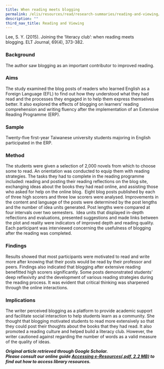 ```yaml
---
title: When reading meets blogging
permalink: /elis/resources/read/research-summaries/reading-and-viewing/when-reading-meets-blogging/
description: ""
third_nav_title: Reading and Viewing
---
```


Lee, S. Y. (2015). Joining the ‘literacy club’: when reading meets blogging. ELT Journal, 69(4), 373-382.

### Background

The author saw blogging as an important contributor to improved reading.

### Aims

The study examined the blog posts of readers who learned English as a Foreign Language (EFL) to find out how they understood what they had read and the processes they engaged in to help them express themselves better. It also explored the effects of blogging on learners’ reading comprehension and writing fluency after the implementation of an Extensive Reading Programme (ERP).

### Sample

Twenty-five first-year Taiwanese university students majoring in English participated in the ERP.

### Method

The students were given a selection of 2,000 novels from which to choose some to read. An orientation was conducted to equip them with reading strategies. The tasks they had to complete in the reading programme included: reading and posting their reading reflections on the blog site, exchanging ideas about the books they had read online, and assisting those who asked for help on the online blog.  Eight blog posts published by each of three high scorers and three low scorers were analysed. Improvements in the content and language of the posts were determined by the post lengths and the number of idea units generated. Post lengths were compared at four intervals over two semesters.  Idea units that displayed in-depth reflections and evaluations, presented suggestions and made links between the plot and reality were indicators of improved depth and reading quality. Each participant was interviewed concerning the usefulness of blogging after the reading was completed.

### Findings

Results showed that most participants were motivated to read and write more after knowing that their posts would be read by their professor and peers. Findings also indicated that blogging after extensive reading benefitted high scorers significantly. Some posts demonstrated students’ deep reflexivity and the development of various reading strategies during the reading process. It was evident that critical thinking was sharpened through the online interactions.

### Implications

The writer perceived blogging as a platform to provide academic support and facilitate social interaction to help students learn as a community. She thought that blogging motivated students to read more extensively so that they could post their thoughts about the books that they had read. It also promoted a reading culture and helped build a literacy club. However, the writer cautioned against regarding the number of words as a valid measure of the quality of ideas.

_**Original article retrieved through Google Scholar.**_  
**_Please consult our online guide [Accessing e-Resources(.pdf, 2.2 MB)](https://academyofsingaporeteachers-moe-edu-sg-admin.cwp.sg/elis/resources/read/research-summaries/reading-and-viewing/18e45074-6b1b-4ac7-811f-1a8da16c4f81 "Accessing e-Resources") to find out how to access library resources._**